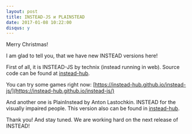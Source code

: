 ```yaml
---
layout: post
title: INSTEAD-JS и PLAINSTEAD
date: 2017-01-08 10:22:00
disqus: y
---
```

Merry Christmas!

I am glad to tell you, that we have new INSTEAD versions here!

First of all, it is INSTEAD-JS by technix (instead running in web). Source code can be
found at [instead-hub](https://github.com/instead-hub).

You can try some games right now: [https://instead-hub.github.io/instead-js/](https://instead-hub.github.io/instead-js/)

And another one is PlainInstead by Anton Lastochkin. INSTEAD for the visually impaired people.
This version also can be found in [instead-hub](https://github.com/instead-hub).

Thank you! And stay tuned. We are working hard on the next release of INSTEAD!